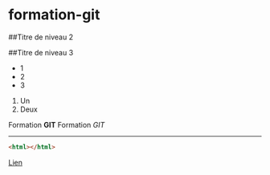 # formation-git

##Titre de niveau 2

##Titre de niveau 3

+ 1
+ 2
+ 3

1. Un
2. Deux

Formation **GIT**
Formation *GIT*

---

```html
<html></html>

```
[Lien](http://google.fr)
